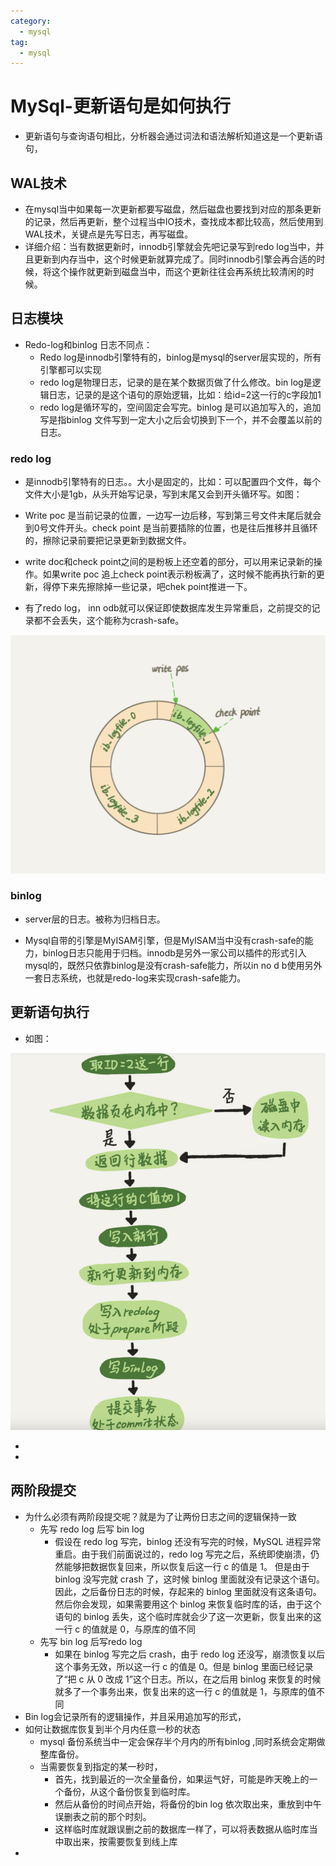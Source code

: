 ```yaml
---
category:
  - mysql
tag:
  - mysql
---
```

# MySql-更新语句是如何执行

- 更新语句与查询语句相比，分析器会通过词法和语法解析知道这是一个更新语句，

## WAL技术

- 在mysql当中如果每一次更新都要写磁盘，然后磁盘也要找到对应的那条更新的记录，然后再更新，整个过程当中IO技术，查找成本都比较高，然后使用到WAL技术，关键点是先写日志，再写磁盘。
- 详细介绍：当有数据更新时，innodb引擎就会先吧记录写到redo log当中，并且更新到内存当中，这个时候更新就算完成了。同时innodb引擎会再合适的时候，将这个操作就更新到磁盘当中，而这个更新往往会再系统比较清闲的时候。

## 日志模块

- Redo-log和binlog 日志不同点：
  - Redo log是innodb引擎特有的，binlog是mysql的server层实现的，所有引擎都可以实现
  - redo log是物理日志，记录的是在某个数据页做了什么修改。bin log是逻辑日志，记录的是这个语句的原始逻辑，比如：给id=2这一行的c字段加1
  - redo log是循环写的，空间固定会写完。binlog 是可以追加写入的，追加写是指binlog 文件写到一定大小之后会切换到下一个，并不会覆盖以前的日志。

### redo log

- 是innodb引擎特有的日志。。大小是固定的，比如：可以配置四个文件，每个文件大小是1gb，从头开始写记录，写到末尾又会到开头循环写。如图：

- Write poc 是当前记录的位置，一边写一边后移，写到第三号文件末尾后就会到0号文件开头。check point 是当前要插除的位置，也是往后推移并且循环的，擦除记录前要把记录更新到数据文件。
- write doc和check point之间的是粉板上还空着的部分，可以用来记录新的操作。如果write poc 追上check point表示粉板满了，这时候不能再执行新的更新，得停下来先擦除掉一些记录，吧chek point推进一下。
- 有了redo log， inn odb就可以保证即使数据库发生异常重启，之前提交的记录都不会丢失，这个能称为crash-safe。

![Snipaste_2023-11-18_22-33-32](./images/Snipaste_2023-11-18_22-33-32.png)

### binlog

- server层的日志。被称为归档日志。

- Mysql自带的引擎是MyISAM引擎，但是MyISAM当中没有crash-safe的能力，binlog日志只能用于归档。innodb是另外一家公司以插件的形式引入mysql的，既然只依靠binlog是没有crash-safe能力，所以in no d b使用另外一套日志系统，也就是redo-log来实现crash-safe能力。

## 更新语句执行

- 如图：

![Snipaste_2023-11-19_13-05-46](./images/Snipaste_2023-11-19_13-05-46.png)

- 

- 

## 两阶段提交

- 为什么必须有两阶段提交呢？就是为了让两份日志之间的逻辑保持一致
  - 先写 redo log 后写 bin log
    - 假设在 redo log 写完，binlog 还没有写完的时候，MySQL 进程异常重启。由于我们前面说过的，redo log 写完之后，系统即使崩溃，仍然能够把数据恢复回来，所以恢复后这一行 c 的值是 1。
      但是由于 binlog 没写完就 crash 了，这时候 binlog 里面就没有记录这个语句。因此，之后备份日志的时候，存起来的 binlog 里面就没有这条语句。
      然后你会发现，如果需要用这个 binlog 来恢复临时库的话，由于这个语句的 binlog 丢失，这个临时库就会少了这一次更新，恢复出来的这一行 c 的值就是 0，与原库的值不同 
  - 先写  bin log 后写redo log
    - 如果在 binlog 写完之后 crash，由于 redo log 还没写，崩溃恢复以后这个事务无效，所以这一行 c 的值是 0。但是 binlog 里面已经记录了“把 c 从 0 改成 1”这个日志。所以，在之后用 binlog 来恢复的时候就多了一个事务出来，恢复出来的这一行 c 的值就是 1，与原库的值不同
- Bin log会记录所有的逻辑操作，并且采用追加写的形式，
- 如何让数据库恢复到半个月内任意一秒的状态
  - mysql 备份系统当中一定会保存半个月内的所有binlog ,同时系统会定期做整库备份。
  - 当需要恢复到指定的某一秒时，
    - 首先，找到最近的一次全量备份，如果运气好，可能是昨天晚上的一个备份，从这个备份恢复到临时库。
    - 然后从备份的时间点开始，将备份的bin log 依次取出来，重放到中午误删表之前的那个时刻。
    - 这样临时库就跟误删之前的数据库一样了，可以将表数据从临时库当中取出来，按需要恢复到线上库
- 